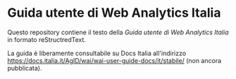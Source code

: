 # Guida utente di Web Analytics Italia

Questo repository contiene il testo della *Guida utente di Web Analytics Italia* in formato reStructredText.

La guida è liberamente consultabile su Docs Italia all'indirizzo
https://docs.italia.it/AgID/wai/wai-user-guide-docs/it/stabile/ (non ancora pubblicata).
